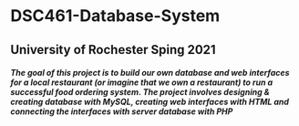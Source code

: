 # DSC461-Database-System
## University of Rochester Sping 2021
 
##### The goal of this project is to build our own database and web interfaces for a local restaurant (or imagine that we own a restaurant) to run a successful food ordering system. The project involves designing & creating database with MySQL, creating web interfaces with HTML and connecting the interfaces with server database with PHP

